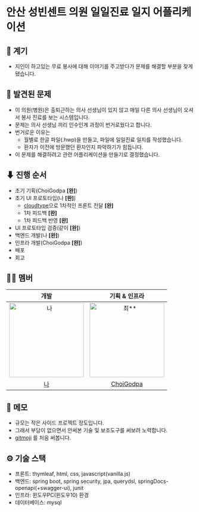 # 안산 성빈센트 의원 일일진료 일지 어플리케이션

## 💬 계기
- 지인이 하고있는 무료 봉사에 대해 이야기를 주고받다가 문제를 해결할 부분을 찾게 됐습니다.

## 🤔 발견된 문제
* 이 의원(병원)은 출퇴근하는 의사 선생님이 있지 않고 매일 다른 의사 선생님이 오셔서 봉사 진료를 보는 시스템입니다.
* 문제는 의사 선생님 끼리 인수인계 과정이 번거로웠다고 합니다.
* 번거로운 이유는 
  * 월별로 한글 파일(.hwp)을 만들고, 파일에 일일진료 일지를 작성했습니다.
  * 환자가 이전에 방문했던 환자인지 파악하기가 힘듭니다.
* 이 문제를 해결하려고 관련 어플리케이션을 만들기로 결정했습니다.

## ⬇ 진행 순서
* 초기 기획(ChoiGodpa **[완]**)
* 초기 UI 프로토타입(나 **[완]**)
  * [cloudtype](https://cloudtype.io/)으로 1차적인 프론트 전달 **[완]**
  * 1차 피드백 **[완]**
  * 1차 피드백 반영 **[완]**
* UI 프로토타입 검증(같이 **[완]**)
* 백엔드 개발(나 **[완]**)
* 인프라 개발(ChoiGodpa **[완]**)
* 배포
* 회고



## 🙌🏻 멤버
|                                          개발                                           |                                                                   기획 & 인프라                                                                    |
|:-------------------------------------------------------------------------------------:|:---------------------------------------------------------------------------------------------------------------------------------------------:|
| <img src="https://avatars.githubusercontent.com/u/18659603?v=4" width=200px alt="나"/> |                           <img src="https://avatars.githubusercontent.com/u/65863017?v=4" width="200px" alt="최**"/>                           |
|                            [나](https://github.com/Eechul)                             |                                      [ChoiGodpa](https://avatars.githubusercontent.com/u/144204347?v=4)                                       |          


## 📝 메모
- 규모는 작은 사이드 프로젝트 정도입니다. 
- 그래서 부담이 없으면서 안써본 기술 및 보조도구를 써보려 노력합니다.
- [gitmoji](https://gitmoji.dev/) 를 처음 써봅니다.

## ⚙️ 기술 스택
- 프론트: thymleaf, html, css, javascript(vanilla.js)
- 백엔드: spring boot, spring security, jpa, querydsl, springDocs-openapi(+swagger-ui), junit
- 인프라: 윈도우PC(윈도우10) 환경
- 데이터베이스: mysql






